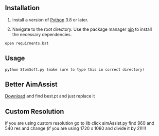 ## Installation

1. Install a version of [Python](https://www.python.org/downloads/) 3.8 or later.

2. Navigate to the root directory. Use the package manager [pip](https://pip.pypa.io/en/stable/) to install the necessary dependencies.

```
open requirments.bat
```

## Usage
```           
python StomSoft.py (make sure to type this in correct directory)
```

## Better AimAssist

[Download](https://www.dropbox.com/scl/fi/8t97g3bc7wfxp5qpfpx9v/best.pt?rlkey=a2vh6f7bkk0djeovz3q36eo82&st=boo930ew&dl=0)
and find best.pt and just replace it

## Custom Resolution
if you are using custom resolution go to lib click aimAssist.py
find 960 and 540 res and change (if you are using 1720 x 1080 and divide it by 2)!!!! 
